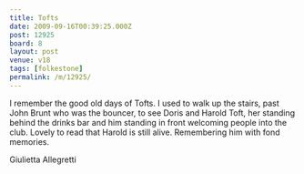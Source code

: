 ```yaml
---
title: Tofts
date: 2009-09-16T00:39:25.000Z
post: 12925
board: 8
layout: post
venue: v18
tags: [folkestone]
permalink: /m/12925/
---
```

I remember the good old days of Tofts. I used to walk up the stairs, past John Brunt who was the bouncer, to see Doris and Harold Toft, her standing behind the drinks bar and him standing in front welcoming people into the club. Lovely to read that Harold is still alive. Remembering him with fond memories.

Giulietta Allegretti
